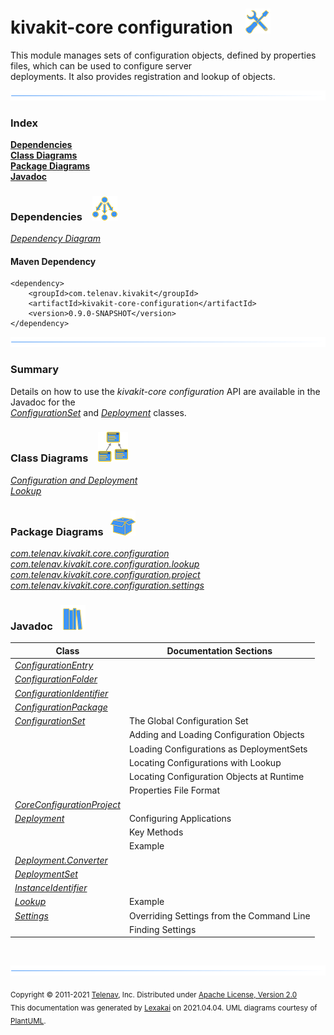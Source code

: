 # kivakit-core configuration &nbsp;&nbsp;![](../../documentation/images/tools-40.png)

This module manages sets of configuration objects, defined by properties files, which can be used to configure server  
deployments. It also provides registration and lookup of objects.

![](documentation/images/horizontal-line.png)

### Index

[**Dependencies**](#dependencies)  
[**Class Diagrams**](#class-diagrams)  
[**Package Diagrams**](#package-diagrams)  
[**Javadoc**](#javadoc)

### Dependencies &nbsp;&nbsp; ![](documentation/images/dependencies-40.png)

[*Dependency Diagram*](documentation/diagrams/dependencies.svg)

#### Maven Dependency

    <dependency>
        <groupId>com.telenav.kivakit</groupId>
        <artifactId>kivakit-core-configuration</artifactId>
        <version>0.9.0-SNAPSHOT</version>
    </dependency>

![](documentation/images/horizontal-line.png)

[//]: # (start-user-text)

### Summary

Details on how to use the *kivakit-core configuration* API are available in the Javadoc for the  
[*ConfigurationSet*](https://telenav.github.io/kivakit/javadoc/kivakit.core.configuration/com/telenav/kivakit/core/configuration/ConfigurationSet.html) and
[*Deployment*](https://telenav.github.io/kivakit/javadoc/kivakit.core.configuration/com/telenav/kivakit/core/configuration/Deployment.html) classes.



[//]: # (end-user-text)

### Class Diagrams &nbsp; &nbsp;![](documentation/images/diagram-48.png)

[*Configuration and Deployment*](documentation/diagrams/diagram-configuration.svg)  
[*Lookup*](documentation/diagrams/diagram-lookup.svg)  

### Package Diagrams &nbsp;&nbsp;![](documentation/images/box-40.png)

[*com.telenav.kivakit.core.configuration*](documentation/diagrams/com.telenav.kivakit.core.configuration.svg)  
[*com.telenav.kivakit.core.configuration.lookup*](documentation/diagrams/com.telenav.kivakit.core.configuration.lookup.svg)  
[*com.telenav.kivakit.core.configuration.project*](documentation/diagrams/com.telenav.kivakit.core.configuration.project.svg)  
[*com.telenav.kivakit.core.configuration.settings*](documentation/diagrams/com.telenav.kivakit.core.configuration.settings.svg)  

### Javadoc &nbsp;&nbsp;![](documentation/images/books-40.png)

| Class | Documentation Sections |
|---|---|
| [*ConfigurationEntry*](https://telenav.github.io/kivakit/javadoc/kivakit.core.configuration/com/telenav/kivakit/core/configuration/ConfigurationEntry.html) |  |  
| [*ConfigurationFolder*](https://telenav.github.io/kivakit/javadoc/kivakit.core.configuration/com/telenav/kivakit/core/configuration/ConfigurationFolder.html) |  |  
| [*ConfigurationIdentifier*](https://telenav.github.io/kivakit/javadoc/kivakit.core.configuration/com/telenav/kivakit/core/configuration/ConfigurationIdentifier.html) |  |  
| [*ConfigurationPackage*](https://telenav.github.io/kivakit/javadoc/kivakit.core.configuration/com/telenav/kivakit/core/configuration/ConfigurationPackage.html) |  |  
| [*ConfigurationSet*](https://telenav.github.io/kivakit/javadoc/kivakit.core.configuration/com/telenav/kivakit/core/configuration/ConfigurationSet.html) | The Global Configuration Set |  
| | Adding and Loading Configuration Objects |  
| | Loading Configurations as DeploymentSets |  
| | Locating Configurations with Lookup |  
| | Locating Configuration Objects at Runtime |  
| | Properties File Format |  
| [*CoreConfigurationProject*](https://telenav.github.io/kivakit/javadoc/kivakit.core.configuration/com/telenav/kivakit/core/configuration/project/CoreConfigurationProject.html) |  |  
| [*Deployment*](https://telenav.github.io/kivakit/javadoc/kivakit.core.configuration/com/telenav/kivakit/core/configuration/Deployment.html) | Configuring Applications |  
| | Key Methods |  
| | Example |  
| [*Deployment.Converter*](https://telenav.github.io/kivakit/javadoc/kivakit.core.configuration/com/telenav/kivakit/core/configuration/Deployment.Converter.html) |  |  
| [*DeploymentSet*](https://telenav.github.io/kivakit/javadoc/kivakit.core.configuration/com/telenav/kivakit/core/configuration/DeploymentSet.html) |  |  
| [*InstanceIdentifier*](https://telenav.github.io/kivakit/javadoc/kivakit.core.configuration/com/telenav/kivakit/core/configuration/InstanceIdentifier.html) |  |  
| [*Lookup*](https://telenav.github.io/kivakit/javadoc/kivakit.core.configuration/com/telenav/kivakit/core/configuration/lookup/Lookup.html) | Example |  
| [*Settings*](https://telenav.github.io/kivakit/javadoc/kivakit.core.configuration/com/telenav/kivakit/core/configuration/settings/Settings.html) | Overriding Settings from the Command Line |  
| | Finding Settings |  

[//]: # (start-user-text)



[//]: # (end-user-text)

<br/>

![](documentation/images/horizontal-line.png)

<sub>Copyright &#169; 2011-2021 [Telenav](http://telenav.com), Inc. Distributed under [Apache License, Version 2.0](LICENSE)</sub>  
<sub>This documentation was generated by [Lexakai](https://github.com/Telenav/lexakai) on 2021.04.04. UML diagrams courtesy
of [PlantUML](http://plantuml.com).</sub>

